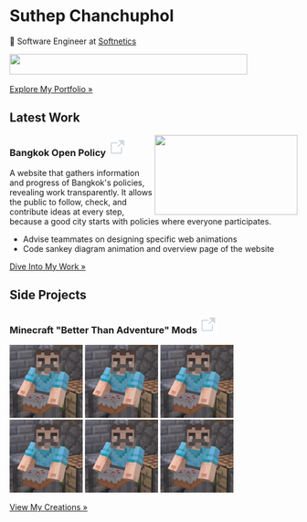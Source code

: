 # Suthep Chanchuphol

🦄&#xFE0F; Software Engineer at [Softnetics](https://www.softnetics.tech/)

<img height="36" width="415.69" alt="" loading="lazy" decoding="async" src="https://skillicons.dev/icons?i=html,css,js,ts,svelte,react,nextjs,tailwind,git,nodejs" />

[Explore My Portfolio »](https://rootenginear.github.io/)

## Latest Work

[<img align="right" height="140" width="250" alt="" loading="lazy" decoding="async" src="https://openpolicy.bangkok.go.th/og-image.png" />](https://openpolicy.bangkok.go.th/)

### Bangkok Open Policy [![open website](images/external-link.svg)](https://openpolicy.bangkok.go.th/)

A website that gathers information and progress of Bangkok's policies, revealing work transparently. It allows the public to follow, check, and contribute ideas at every step, because a good city starts with policies where everyone participates.
 
- Advise teammates on designing specific web animations
- Code sankey diagram animation and overview page of the website

[Dive Into My Work »](https://rootenginear.github.io/#work-experiences)

## Side Projects

### Minecraft "Better Than Adventure" Mods [![open website](images/external-link.svg)](https://rootenginear.github.io/bta-mods/)

<a href="https://rootenginear.github.io/bta-mods/"><img title="Carry Cake and Pie" height="128" width="128" alt="Carry Cake and Pie" loading="lazy" decoding="async" src="https://raw.githubusercontent.com/rootEnginear/bta-rootenginear-mods/refs/heads/carry-cake-and-pie/src/main/resources/icon.png"></a>
<a href="https://rootenginear.github.io/bta-mods/"><img title="Sort Chest" height="128" width="128" alt="Sort Chest" loading="lazy" decoding="async" src="https://raw.githubusercontent.com/rootEnginear/bta-rootenginear-mods/refs/heads/sort-chest/src/main/resources/icon.png"></a>
<a href="https://rootenginear.github.io/bta-mods/"><img title="Leaves Always Falling" height="128" width="128" alt="Leaves Always Falling" loading="lazy" decoding="async" src="https://raw.githubusercontent.com/rootEnginear/bta-rootenginear-mods/refs/heads/leaves-always-falling/src/main/resources/icon.png"></a>
<a href="https://rootenginear.github.io/bta-mods/"><img title="Craftable Chainmail Armor" height="128" width="128" alt="Craftable Chainmail Armor" loading="lazy" decoding="async" src="https://raw.githubusercontent.com/rootEnginear/bta-rootenginear-mods/refs/heads/craftable-chainmail-armor/src/main/resources/icon.png"></a>
<a href="https://rootenginear.github.io/bta-mods/"><img title="Proximity Chat" height="128" width="128" alt="Proximity Chat" loading="lazy" decoding="async" src="https://raw.githubusercontent.com/rootEnginear/bta-rootenginear-mods/refs/heads/proximity-chat/src/main/resources/icon.png"></a>
<a href="https://rootenginear.github.io/bta-mods/"><img title="Bit by Bit" height="128" width="128" alt="Bit by Bit" loading="lazy" decoding="async" src="https://raw.githubusercontent.com/rootEnginear/bta-rootenginear-mods/refs/heads/bit-by-bit/src/main/resources/icon.png"></a>

[View My Creations »](https://rootenginear.github.io/#side-projects)
